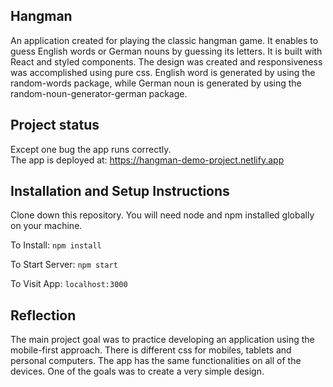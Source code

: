 ## Hangman
An application created for playing the classic hangman game. It enables to guess English words or German nouns by guessing its letters. 
It is built with React and styled components.
The design was created and responsiveness was accomplished using pure css. 
English word is generated by using the random-words package, while German noun is generated by using the random-noun-generator-german package.

## Project status
Except one bug the app runs correctly.  
The app is deployed at: https://hangman-demo-project.netlify.app

## Installation and Setup Instructions
Clone down this repository. You will need node and npm installed globally on your machine.

To Install:
`npm install`

To Start Server:
`npm start`

To Visit App:
`localhost:3000`

## Reflection
The main project goal was to practice developing an application using the mobile-first approach. 
There is different css for mobiles, tablets and personal computers.
The app has the same functionalities on all of the devices.
One of the goals was to create a very simple design.
